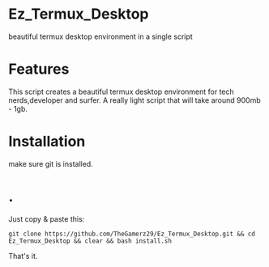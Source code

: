 # Ez_Termux_Desktop
beautiful termux desktop environment in a single script

# Features
This script creates a beautiful termux desktop environment for tech nerds,developer and surfer.
A really light script that will take around 900mb - 1gb.

# Installation
make sure git is installed.
# .
Just copy & paste this:
```
git clone https://github.com/TheGamerz29/Ez_Termux_Desktop.git && cd Ez_Termux_Desktop && clear && bash install.sh
```
That's it.
